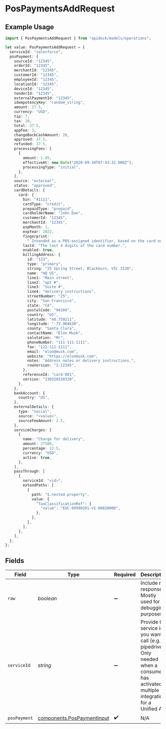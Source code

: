 # PosPaymentsAddRequest

## Example Usage

```typescript
import { PosPaymentsAddRequest } from "apideck/models/operations";

let value: PosPaymentsAddRequest = {
  serviceId: "salesforce",
  posPayment: {
    sourceId: "12345",
    orderId: "12345",
    merchantId: "12345",
    customerId: "12345",
    employeeId: "12345",
    locationId: "12345",
    deviceId: "12345",
    tenderId: "12345",
    externalPaymentId: "12345",
    idempotencyKey: "random_string",
    amount: 27.5,
    currency: "USD",
    tip: 7,
    tax: 20,
    total: 37.5,
    appFee: 3,
    changeBackCashAmount: 20,
    approved: 37.5,
    refunded: 37.5,
    processingFees: [
      {
        amount: 1.05,
        effectiveAt: new Date("2020-09-30T07:43:32.000Z"),
        processingType: "initial",
      },
    ],
    source: "external",
    status: "approved",
    cardDetails: {
      card: {
        bin: "41111",
        cardType: "credit",
        prepaidType: "prepaid",
        cardholderName: "John Doe",
        customerId: "12345",
        merchantId: "12345",
        expMonth: 1,
        expYear: 2022,
        fingerprint:
          " Intended as a POS-assigned identifier, based on the card number, to identify the card across multiple locations within a single application.",
        last4: "The last 4 digits of the card number.",
        enabled: true,
        billingAddress: {
          id: "123",
          type: "primary",
          string: "25 Spring Street, Blackburn, VIC 3130",
          name: "HQ US",
          line1: "Main street",
          line2: "apt #",
          line3: "Suite #",
          line4: "delivery instructions",
          streetNumber: "25",
          city: "San Francisco",
          state: "CA",
          postalCode: "94104",
          country: "US",
          latitude: "40.759211",
          longitude: "-73.984638",
          county: "Santa Clara",
          contactName: "Elon Musk",
          salutation: "Mr",
          phoneNumber: "111-111-1111",
          fax: "122-111-1111",
          email: "elon@musk.com",
          website: "https://elonmusk.com",
          notes: "Address notes or delivery instructions.",
          rowVersion: "1-12345",
        },
        referenceId: "card-001",
        version: "230320320320",
      },
    },
    bankAccount: {
      country: "US",
    },
    externalDetails: {
      type: "social",
      source: "<value>",
      sourceFeeAmount: 2.5,
    },
    serviceCharges: [
      {
        name: "Charge for delivery",
        amount: 27500,
        percentage: 12.5,
        currency: "USD",
        active: true,
      },
    ],
    passThrough: [
      {
        serviceId: "<id>",
        extendPaths: [
          {
            path: "$.nested.property",
            value: {
              "TaxClassificationRef": {
                "value": "EUC-99990201-V1-00020000",
              },
            },
          },
        ],
      },
    ],
  },
};
```

## Fields

| Field                                                                                                                                         | Type                                                                                                                                          | Required                                                                                                                                      | Description                                                                                                                                   | Example                                                                                                                                       |
| --------------------------------------------------------------------------------------------------------------------------------------------- | --------------------------------------------------------------------------------------------------------------------------------------------- | --------------------------------------------------------------------------------------------------------------------------------------------- | --------------------------------------------------------------------------------------------------------------------------------------------- | --------------------------------------------------------------------------------------------------------------------------------------------- |
| `raw`                                                                                                                                         | *boolean*                                                                                                                                     | :heavy_minus_sign:                                                                                                                            | Include raw response. Mostly used for debugging purposes                                                                                      |                                                                                                                                               |
| `serviceId`                                                                                                                                   | *string*                                                                                                                                      | :heavy_minus_sign:                                                                                                                            | Provide the service id you want to call (e.g., pipedrive). Only needed when a consumer has activated multiple integrations for a Unified API. | salesforce                                                                                                                                    |
| `posPayment`                                                                                                                                  | [components.PosPaymentInput](../../models/components/pospaymentinput.md)                                                                      | :heavy_check_mark:                                                                                                                            | N/A                                                                                                                                           |                                                                                                                                               |